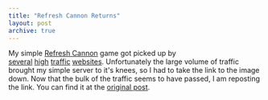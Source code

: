 ```yaml
---
title: "Refresh Cannon Returns"
layout: post
archive: true
---
```


My simple <a href="http://blog.classicalcode.com/?p=471">Refresh Cannon</a> game got picked up by <a href="http://waxy.org/links/archive/2009/05/index.shtml">several</a>&nbsp;<a href="http://www.wykop.pl/link/178906/interaktywna-gra-w-obrazku-png">high</a>&nbsp;<a href="http://translate.google.com/translate?u=http%3A%2F%2Fwww.superlevel.de%2F&sl=de&tl=en&hl=en&ie=UTF-8">traffic</a>&nbsp;<a href="http://sacrej.eu/index.php/2009/05/06/refresh-cannon/">websites</a>. Unfortunately the large volume of traffic brought my simple server to it's knees, so I had to take the link to the image down. Now that the bulk of the traffic seems to have passed, I am reposting the link. You can find it at the <a href="http://blog.classicalcode.com/?p=471">original post</a>.
